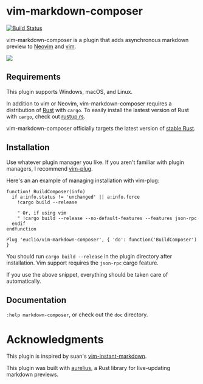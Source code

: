 # vim-markdown-composer

[![Build Status](https://travis-ci.org/euclio/vim-markdown-composer.svg)](https://travis-ci.org/euclio/vim-markdown-composer)

vim-markdown-composer is a plugin that adds asynchronous markdown preview to
[Neovim] and [vim].

![](https://i.imgur.com/ZtyjjRD.gif)

## Requirements

This plugin supports Windows, macOS, and Linux.

In addition to vim or Neovim, vim-markdown-composer requires a distribution of
[Rust] with `cargo`. To easily install the lastest version of Rust with `cargo`,
check out [rustup.rs](https://www.rustup.rs/).

vim-markdown-composer officially targets the latest version of [stable Rust].

## Installation

Use whatever plugin manager you like. If you aren't familiar with plugin
managers, I recommend [vim-plug].

Here's an an example of managing installation with vim-plug:

```vim
function! BuildComposer(info)
  if a:info.status != 'unchanged' || a:info.force
    !cargo build --release

    " Or, if using vim
    " !cargo build --release --no-default-features --features json-rpc
  endif
endfunction

Plug 'euclio/vim-markdown-composer', { 'do': function('BuildComposer') }
```

You should run `cargo build --release` in the plugin directory after
installation. Vim support requires the `json-rpc` cargo feature.

If you use the above snippet, everything should be taken care of automatically.

## Documentation

`:help markdown-composer`, or check out the `doc` directory.

# Acknowledgments

This plugin is inspired by suan's [vim-instant-markdown].

This plugin was built with [aurelius], a Rust library for live-updating markdown
previews.

[Rust]: http://www.rust-lang.org/
[cargo]: https://crates.io/
[Neovim]: http://neovim.io/
[vim]: http://www.vim.org
[vim-instant-markdown]: https://github.com/suan/vim-instant-markdown
[Neovim remote plugin]: http://neovim.io/doc/user/remote_plugin.html
[vim-plug]: https://github.com/junegunn/vim-plug
[msgpack-rpc]: https://github.com/msgpack-rpc/msgpack-rpc
[aurelius]: https://github.com/euclio/aurelius
[stable Rust]: https://www.rust-lang.org/downloads.html
